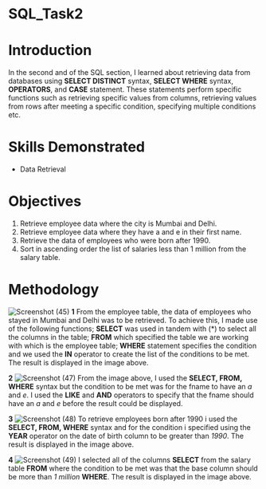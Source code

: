 # SQL_Task2
# Introduction
In the second and of the SQL section, I learned about retrieving data from databases using **SELECT DISTINCT** syntax, **SELECT WHERE** syntax, **OPERATORS**, and **CASE** statement. These statements perform specific functions such as retrieving specific values from columns, retrieving values from rows after meeting a specific condition, specifying multiple conditions etc.

# Skills Demonstrated
- Data Retrieval

# Objectives
1. Retrieve employee data where the city is Mumbai and Delhi.
2. Retrieve employee data where they have a and e in their first name.
3. Retrieve the data of employees who were born after 1990.
4. Sort in ascending order the list of salaries less than 1 million from the salary table.

# Methodology
![Screenshot (45)](https://github.com/Yomeh/SQL_Task2/assets/140501792/2da7772a-2c05-46c4-9de6-8cd8025ad4b8)
**1**
From the employee table, the data of employees who stayed in Mumbai and Delhi was to be retrieved. To achieve this, I made use of the following functions; **SELECT** was used in tandem with (*) to select all the columns in the table; **FROM** which specified the table we are working with which is the employee table; **WHERE** statement specifies the condition and we used the **IN** operator to create the list of the conditions to be met. The result is displayed in the image above.

**2**
![Screenshot (47)](https://github.com/Yomeh/SQL_Task2/assets/140501792/9d97c22e-bebc-494d-ba7b-ba6fb6cf6710)
From the image above, I used the **SELECT, FROM, WHERE** syntax but the condition to be met was for the fname to have an *a* and *e*. I used the **LIKE** and **AND** operators to specify that the fname should have an *a* and *e* before the result could be displayed.

**3**
![Screenshot (48)](https://github.com/Yomeh/SQL_Task2/assets/140501792/c4dff338-a462-4436-ab4f-89064e3f23e1)
To retrieve employees born after 1990 i used the **SELECT, FROM, WHERE** syntax and for the condition i specified using the **YEAR** operator on the date of birth column to be greater than *1990*. The result is displayed in the image above.

**4**
![Screenshot (49)](https://github.com/Yomeh/SQL_Task2/assets/140501792/b3ab03b3-be0f-48b6-8c02-0981f715844d)
I selected all of the columns **SELECT** from the salary table **FROM** where the condition to be met was that the base column should be more than *1 million* **WHERE**. The result is displayed in the image above.

